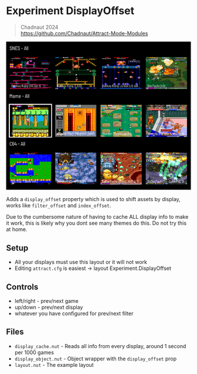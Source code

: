 # Experiment DisplayOffset

> Chadnaut 2024  
> https://github.com/Chadnaut/Attract-Mode-Modules

![Example](example.png)

Adds a `display_offset` property which is used to shift assets by display, works like `filter_offset` and `index_offset`.

Due to the cumbersome nature of having to cache ALL display info to make it work, this is likely why you dont see many themes do this. Do not try this at home.

## Setup

- All your displays must use this layout or it will not work
- Editing `attract.cfg` is easiest -> layout Experiment.DisplayOffset

## Controls

- left/right - prev/next game
- up/down - prev/next display
- whatever you have configured for prev/next filter

## Files

- `display_cache.nut` - Reads all info from every display, around 1 second per 1000 games
- `display_object.nut` - Object wrapper with the `display_offset` prop
- `layout.nut` - The example layout
